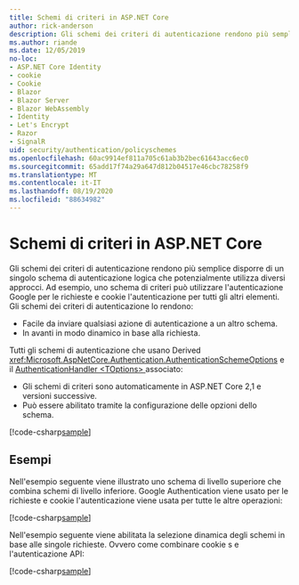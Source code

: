 ```yaml
---
title: Schemi di criteri in ASP.NET Core
author: rick-anderson
description: Gli schemi dei criteri di autenticazione rendono più semplice avere un unico schema di autenticazione logica
ms.author: riande
ms.date: 12/05/2019
no-loc:
- ASP.NET Core Identity
- cookie
- Cookie
- Blazor
- Blazor Server
- Blazor WebAssembly
- Identity
- Let's Encrypt
- Razor
- SignalR
uid: security/authentication/policyschemes
ms.openlocfilehash: 60ac9914ef811a705c61ab3b2bec61643acc6ec0
ms.sourcegitcommit: 65add17f74a29a647d812b04517e46cbc78258f9
ms.translationtype: MT
ms.contentlocale: it-IT
ms.lasthandoff: 08/19/2020
ms.locfileid: "88634982"
---
```

# <a name="policy-schemes-in-aspnet-core"></a>Schemi di criteri in ASP.NET Core

Gli schemi dei criteri di autenticazione rendono più semplice disporre di un singolo schema di autenticazione logica che potenzialmente utilizza diversi approcci. Ad esempio, uno schema di criteri può utilizzare l'autenticazione Google per le richieste e cookie l'autenticazione per tutti gli altri elementi. Gli schemi dei criteri di autenticazione lo rendono:

* Facile da inviare qualsiasi azione di autenticazione a un altro schema.
* In avanti in modo dinamico in base alla richiesta.

Tutti gli schemi di autenticazione che usano Derived <xref:Microsoft.AspNetCore.Authentication.AuthenticationSchemeOptions> e il [AuthenticationHandler \<TOptions> ](/dotnet/api/microsoft.aspnetcore.authentication.authenticationhandler-1)associato:

* Gli schemi di criteri sono automaticamente in ASP.NET Core 2,1 e versioni successive.
* Può essere abilitato tramite la configurazione delle opzioni dello schema.

[!code-csharp[sample](policyschemes/samples/AuthenticationSchemeOptions.cs?name=snippet)]

## <a name="examples"></a>Esempi

Nell'esempio seguente viene illustrato uno schema di livello superiore che combina schemi di livello inferiore. Google Authentication viene usato per le richieste e cookie l'autenticazione viene usata per tutte le altre operazioni:

[!code-csharp[sample](policyschemes/samples/Startup.cs?name=snippet1)]

Nell'esempio seguente viene abilitata la selezione dinamica degli schemi in base alle singole richieste. Ovvero come combinare cookie s e l'autenticazione API:

 <!-- REVIEW, missing If set in public Func<HttpContext, string> ForwardDefaultSelector -->

[!code-csharp[sample](policyschemes/samples/Startup.cs?name=snippet2)]
